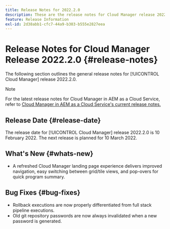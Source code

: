 ```yaml
---
title: Release Notes for 2022.2.0
description: These are the release notes for Cloud Manager release 2022.2.0.
feature: Release Information
exl-id: 2d38abb1-cfc7-44a9-b303-b555e2827eea
---
```

# Release Notes for Cloud Manager Release 2022.2.0 {#release-notes}

The following section outlines the general release notes for [!UICONTROL Cloud Manager] release 2022.2.0.

>[!NOTE]
>
>For the latest release notes for Cloud Manager in AEM as a Cloud Service, refer to [Cloud Manager in AEM as a Cloud Service's current release notes.](https://experienceleague.adobe.com/docs/experience-manager-cloud-service/content/implementing/using-cloud-manager/release-notes-cloud-manager/release-notes-cm-current.html)

## Release Date {#release-date}

The release date for [!UICONTROL Cloud Manager] release 2022.2.0 is 10 February 2022. The next release is planned for 10 March 2022.

## What's New {#whats-new}

*  A refreshed Cloud Manager landing page experience delivers improved navigation, easy switching between grid/tile views, and pop-overs for quick program summary. 

## Bug Fixes {#bug-fixes}

* Rollback executions are now properly differentiated from full stack pipeline executions.
* Old git repository passwords are now always invalidated when a new password is generated.
